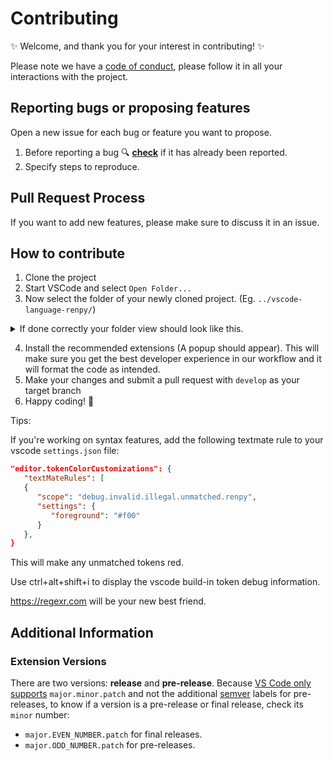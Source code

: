 # Contributing

:sparkles: Welcome, and thank you for your interest in contributing! :sparkles:

Please note we have a [code of conduct](https://github.com/renpy/vscode-language-renpy/blob/master/CODE_OF_CONDUCT.md), please follow it in all your interactions with the project.

## Reporting bugs or proposing features

Open a new issue for each bug or feature you want to propose.

1. Before reporting a bug :mag: **[check](https://github.com/renpy/vscode-language-renpy/issues)** if it has
   already been reported.
2. Specify steps to reproduce.

## Pull Request Process

If you want to add new features, please make sure to discuss it in an issue.

## How to contribute

1. Clone the project
2. Start VSCode and select `Open Folder...`
3. Now select the folder of your newly cloned project. (Eg. `../vscode-language-renpy/`)

<details><summary>If done correctly your folder view should look like this.</summary>

![image](https://user-images.githubusercontent.com/60387522/176013833-e5d39ebc-0b13-4a6f-b10c-c2e3b4f68f67.png)

</details>

4. Install the recommended extensions (A popup should appear). This will make sure you get the best developer experience in our workflow and it will format the code as intended.
5. Make your changes and submit a pull request with `develop` as your target branch
6. Happy coding! 🚀

Tips:

If you're working on syntax features, add the following textmate rule to your vscode `settings.json` file:

```json
"editor.tokenColorCustomizations": {
   "textMateRules": [
   {
      "scope": "debug.invalid.illegal.unmatched.renpy",
      "settings": {
         "foreground": "#f00"
      }
   },
}
```

This will make any unmatched tokens red.

Use ctrl+alt+shift+i to display the vscode build-in token debug information.

https://regexr.com will be your new best friend.

## Additional Information

### Extension Versions

There are two versions: **release** and **pre-release**. Because [VS Code only supports](https://code.visualstudio.com/api/working-with-extensions/publishing-extension#prerelease-extensions) `major.minor.patch` and not the additional [semver](https://semver.org/) labels for pre-releases, to know if a version is a pre-release or final release, check its `minor` number:

* `major.EVEN_NUMBER.patch` for final releases.
* `major.ODD_NUMBER.patch` for pre-releases.

